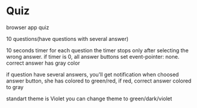 # Quiz

browser app quiz

10 questions(have questions with several answer)

10 seconds timer for each question
the timer stops only after selecting the wrong answer.
if timer is 0, all answer buttons set event-pointer: none. correct answer has gray color

if question have several answers, you'll get notification
when choosed answer button, she has colored to green/red, if red, correct answer colored to gray

standart theme is Violet
you can change theme to green/dark/violet
